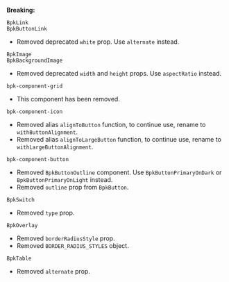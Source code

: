 **Breaking:**

`BpkLink`<br />
`BpkButtonLink`
  - Removed deprecated `white` prop. Use `alternate` instead.
 
`BpkImage`<br />
`BpkBackgroundImage`
  - Removed deprecated `width` and `height` props. Use `aspectRatio` instead.

`bpk-component-grid`
  - This component has been removed.

`bpk-component-icon`
  - Removed alias `alignToButton` function, to continue use, rename to `withButtonAlignment`.
  - Removed alias `alignToLargeButton` function, to continue use, rename to `withLargeButtonAlignment`.

`bpk-component-button`
  - Removed `BpkButtonOutline` component. Use `BpkButtonPrimaryOnDark` or `BpkButtonPrimaryOnLight` instead.
  - Removed `outline` prop from `BpkButton`.

`BpkSwitch`
  - Removed `type` prop.

`BpkOverlay`
  - Removed `borderRadiusStyle` prop.
  - Removed `BORDER_RADIUS_STYLES` object.

`BpkTable`
  - Removed `alternate` prop.
